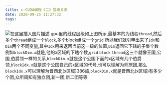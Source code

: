 ```yaml
---
title: c-CUDA编程《二》层级关系
date: 2020-09-25 11:27:32
tags:
---
```

![在这里插入图片描述](1.jpg)
gpu里的线程层级如上图所示,最基本的为线程`thread`,然后多个`thread`组成一个`block`,多个block组成一个`grid`
所以我们就引申出来了`Idx`和`Dim`两个不同变量,其中`Idx`用来返回当前这一级的位置,`Dim`返回它下辖的子集个数
例如`blockDim.x`就是,他的x区域的下瞎个数,`grid` `block` `thread`这三个就像王国,公国,伯爵领一样的关系,`blockDim.x`就是这个公国下面的x区域有几个伯爵领,`blockIdx.x`就是这个公国自己的x区域的代号,也可以理解为师旅团,那么`blockIdx.x`可以理解为晋西北(x区域)386旅,`blockDim.x`就是晋西北(x区域)有多少个团,众所周知有独立团,新一团,新二团等等